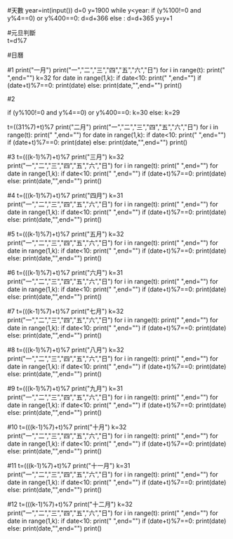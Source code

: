 #天數
year=int(input())
d=0
y=1900
while y<year:
  if (y%100!=0 and y%4==0) or y%400==0:
    d=d+366
  else :
    d=d+365
  y=y+1

#元旦判斷    
t=d%7

#日曆

#1
print("一月")
print("一","二","三","四","五","六","日")
for i in range(t):
  print("   ",end="")
k=32
for date in range(1,k):
  if  date<10:
     print(" ",end="")
  if (date+t)%7==0:
    print(date)
  else:
    print(date,"",end="")
print()

#2

if (y%100!=0 and y%4==0) or y%400==0:
  k=30
else:
  k=29

t=((31%7)+t)%7
print("二月")
print("一","二","三","四","五","六","日")
for i in range(t):
  print("   ",end="")
for date in range(1,k):
 if  date<10:
  print(" ",end="")
 if (date+t)%7==0:
  print(date)
 else:
    print(date,"",end="")
print()

#3
t=(((k-1)%7)+t)%7
print("三月")
k=32
print("一","二","三","四","五","六","日")
for i in range(t):
  print("   ",end="")
for date in range(1,k):
 if  date<10:
  print(" ",end="")
 if (date+t)%7==0:
  print(date)
 else:
    print(date,"",end="")
print()

#4
t=(((k-1)%7)+t)%7
print("四月")
k=31
print("一","二","三","四","五","六","日")
for i in range(t):
  print("   ",end="")
for date in range(1,k):
 if  date<10:
  print(" ",end="")
 if (date+t)%7==0:
  print(date)
 else:
    print(date,"",end="")
print()

#5
t=(((k-1)%7)+t)%7
print("五月")
k=32
print("一","二","三","四","五","六","日")
for i in range(t):
  print("   ",end="")
for date in range(1,k):
 if  date<10:
  print(" ",end="")
 if (date+t)%7==0:
  print(date)
 else:
    print(date,"",end="")
print()

#6
t=(((k-1)%7)+t)%7
print("六月")
k=31
print("一","二","三","四","五","六","日")
for i in range(t):
  print("   ",end="")
for date in range(1,k):
 if  date<10:
  print(" ",end="")
 if (date+t)%7==0:
  print(date)
 else:
    print(date,"",end="")
print()

#7
t=(((k-1)%7)+t)%7
print("七月")
k=32
print("一","二","三","四","五","六","日")
for i in range(t):
  print("   ",end="")
for date in range(1,k):
 if  date<10:
  print(" ",end="")
 if (date+t)%7==0:
  print(date)
 else:
    print(date,"",end="")
print()

#8
t=(((k-1)%7)+t)%7
print("八月")
k=32
print("一","二","三","四","五","六","日")
for i in range(t):
  print("   ",end="")
for date in range(1,k):
 if  date<10:
  print(" ",end="")
 if (date+t)%7==0:
  print(date)
 else:
    print(date,"",end="")
print()

#9
t=(((k-1)%7)+t)%7
print("九月")
k=31
print("一","二","三","四","五","六","日")
for i in range(t):
  print("   ",end="")
for date in range(1,k):
 if  date<10:
  print(" ",end="")
 if (date+t)%7==0:
  print(date)
 else:
    print(date,"",end="")
print()

#10
t=(((k-1)%7)+t)%7
print("十月")
k=32
print("一","二","三","四","五","六","日")
for i in range(t):
  print("   ",end="")
for date in range(1,k):
 if  date<10:
  print(" ",end="")
 if (date+t)%7==0:
  print(date)
 else:
    print(date,"",end="")
print()

#11
t=(((k-1)%7)+t)%7
print("十一月")
k=31
print("一","二","三","四","五","六","日")
for i in range(t):
  print("   ",end="")
for date in range(1,k):
 if  date<10:
  print(" ",end="")
 if (date+t)%7==0:
  print(date)
 else:
    print(date,"",end="")
print()

#12
t=(((k-1)%7)+t)%7
print("十二月")
k=32
print("一","二","三","四","五","六","日")
for i in range(t):
  print("   ",end="")
for date in range(1,k):
 if  date<10:
  print(" ",end="")
 if (date+t)%7==0:
  print(date)
 else:
    print(date,"",end="")
print()